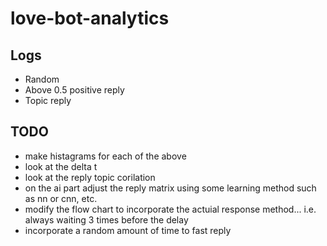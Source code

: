 # love-bot-analytics
## Logs
* Random
* Above 0.5 positive reply
* Topic reply

## TODO
* make histagrams for each of the above
* look at the delta t
* look at the reply topic corilation
* on the ai part adjust the reply matrix using some learning method such as nn or cnn, etc.
* modify the flow chart to incorporate the actuial response method... i.e. always waiting 3 times before the delay
* incorporate a random amount of time to fast reply

